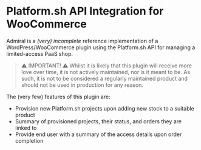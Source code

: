 # Platform.sh API Integration for WooCommerce

Admiral is a *(very) incomplete* reference implementation of a WordPress/WooCommerce plugin using the Platform.sh API for managing a limited-access PaaS shop.

> ⚠️ IMPORTANT! ⚠️  Whilst it is likely that this plugin will receive more love over time, it is not actively maintained, nor is it meant to be. As such, it is not to be considered a regularly maintained product and should not be used in production for any reason. 

The (very few) features of this plugin are:

- Provision new Platform.sh projects upon adding new stock to a suitable product
- Summary of provisioned projects, their status, and orders they are linked to
- Provide end user with a summary of the access details upon order completion

